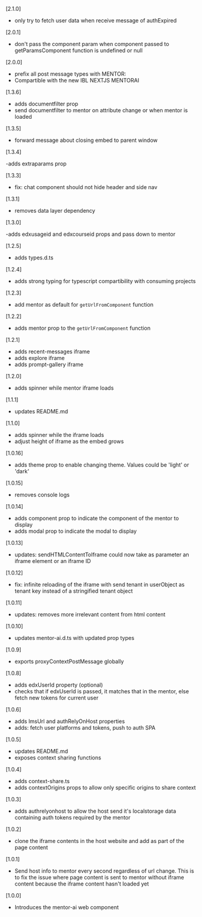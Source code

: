 [2.1.0]

- only try to fetch user data when receive message of authExpired

[2.0.1]

- don't pass the component param when component passed to getParamsComponent function is undefined or null

[2.0.0]

- prefix all post message types with MENTOR:
- Compartible with the new IBL NEXTJS MENTORAI

[1.3.6]

- adds documentfilter prop
- send documentfilter to mentor on attribute change or when mentor is loaded

[1.3.5]

- forward message about closing embed to parent window

[1.3.4]

-adds extraparams prop

[1.3.3]

- fix: chat component should not hide header and side nav

[1.3.1]

- removes data layer dependency

[1.3.0]

-adds edxusageid and edxcourseid props and pass down to mentor

[1.2.5]

- adds types.d.ts

[1.2.4]

- adds strong typing for typescript compartibility with consuming projects

[1.2.3]

- add mentor as default for `getUrlFromComponent` function

[1.2.2]

- adds mentor prop to the `getUrlFromComponent` function

[1.2.1]

- adds recent-messages iframe
- adds explore iframe
- adds prompt-gallery iframe

[1.2.0]

- adds spinner while mentor iframe loads

[1.1.1]

- updates README.md

[1.1.0]

- adds spinner while the iframe loads
- adjust height of iframe as the embed grows

[1.0.16]

- adds theme prop to enable changing theme. Values could be 'light' or 'dark'

[1.0.15]

- removes console logs

[1.0.14]

- adds component prop to indicate the component of the mentor to display
- adds modal prop to indicate the modal to display

[1.0.13]

- updates: sendHTMLContentToIframe could now take as parameter an iframe element or an iframe ID

[1.0.12]

- fix: infinite reloading of the iframe with send tenant in userObject as tenant key instead of a stringified tenant object

[1.0.11]

- updates: removes more irrelevant content from html content

[1.0.10]

- updates mentor-ai.d.ts with updated prop types

[1.0.9]

- exports proxyContextPostMessage globally

[1.0.8]

- adds edxUserId property (optional)
- checks that if edxUserId is passed, it matches that in the mentor, else fetch new tokens for current user

[1.0.6]

- adds lmsUrl and authRelyOnHost properties
- adds: fetch user platforms and tokens, push to auth SPA

[1.0.5]

- updates README.md
- exposes context sharing functions

[1.0.4]

- adds context-share.ts
- adds contextOrigins props to allow only specific origins to share context

[1.0.3]

- adds authrelyonhost to allow the host send it's localstorage data containing auth tokens required by the mentor

[1.0.2]

- clone the iframe contents in the host website and add as part of the page content

[1.0.1]

- Send host info to mentor every second regardless of url change. This is to fix the issue where page content is sent to mentor without iframe content because the iframe content hasn't loaded yet

[1.0.0]

- Introduces the mentor-ai web component
